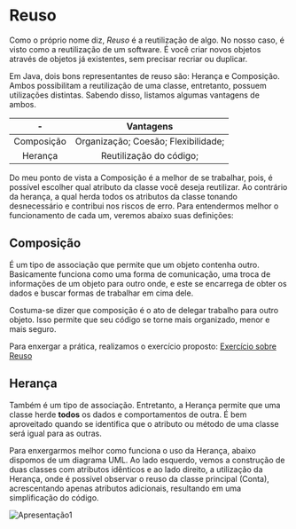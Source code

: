 # Reuso 

Como o próprio nome diz, *Reuso* é a reutilização de algo. No nosso caso, é visto como a reutilização de um software. É você criar novos objetos através de objetos já existentes, sem precisar recriar ou duplicar.

Em Java, dois bons representantes de reuso são: Herança e Composição. Ambos possibilitam a reutilização de uma classe, entretanto, possuem utilizações distintas. Sabendo disso, listamos algumas vantagens de ambos.

 -|Vantagens|
:--------:|:-------:|
Composição|Organização; Coesão; Flexibilidade; 
  Herança |Reutilização do código;

Do meu ponto de vista a Composição é a melhor de se trabalhar, pois, é possível escolher qual atributo da classe você deseja reutilizar. Ao contrário da herança, a qual herda todos os atributos da classe tonando desnecessário e contribui nos riscos de erro. 
Para entendermos melhor o funcionamento de cada um, veremos abaixo suas definições:

## Composição

É um tipo de associação que permite que um objeto contenha outro. Basicamente funciona como uma forma de comunicação, uma troca de informações de um objeto para outro onde, e este se encarrega de obter os dados e buscar formas de trabalhar em cima dele.

Costuma-se dizer que composição é o ato de delegar trabalho para outro objeto. Isso permite que seu código se torne mais organizado, menor e mais seguro.

Para enxergar a prática, realizamos o exercício proposto: [Exercício sobre Reuso](https://github.com/eduardolfalcao/P2-Unifacisa/blob/master/exercicios/Reuso.md)

## Herança

Também é um tipo de associação. Entretanto, a Herança permite que uma classe herde **todos** os dados e comportamentos de outra. É bem aproveitado quando se identifica que o atributo ou método de uma classe será igual para as outras.

Para enxergarmos melhor como funciona o uso da Herança, abaixo dispomos de um diagrama UML. Ao lado esquerdo, vemos a construção de duas classes com atributos idênticos e ao lado direito, a utilização da Herança, onde é possível observar o reuso da classe principal (Conta), acrescentando apenas atributos adicionais, resultando em uma simplificação do código.

![Apresentação1](https://user-images.githubusercontent.com/62221250/98054568-0bbf4700-1e1a-11eb-82ce-2ac04688d1db.png)
